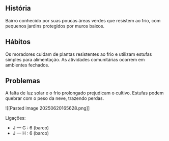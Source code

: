 ## História  
Bairro conhecido por suas poucas áreas verdes que resistem ao frio, com pequenos jardins protegidos por muros baixos.

## Hábitos  
Os moradores cuidam de plantas resistentes ao frio e utilizam estufas simples para alimentação. As atividades comunitárias ocorrem em ambientes fechados.

## Problemas  
A falta de luz solar e o frio prolongado prejudicam o cultivo. Estufas podem quebrar com o peso da neve, trazendo perdas.

![[Pasted image 20250620165628.png]]

Ligações:

- J — G : 6 (barco)
- J — H : 6 (barco)